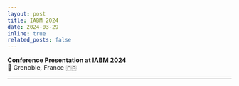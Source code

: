 ```yaml
---
layout: post
title: IABM 2024
date: 2024-03-29
inline: true
related_posts: false
---
```


**Conference Presentation at [IABM 2024](https://iabm2024.sciencesconf.org/)**
&nbsp;  
📍 Grenoble, France 🇫🇷 

***